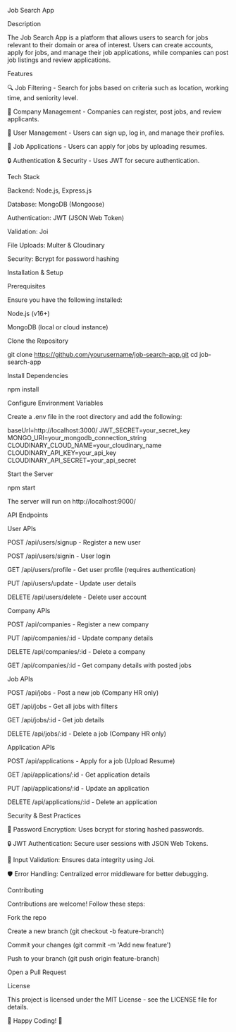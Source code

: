 Job Search App

Description

The Job Search App is a platform that allows users to search for jobs relevant to their domain or area of interest. Users can create accounts, apply for jobs, and manage their job applications, while companies can post job listings and review applications.

Features

🔍 Job Filtering - Search for jobs based on criteria such as location, working time, and seniority level.

🏢 Company Management - Companies can register, post jobs, and review applicants.

👤 User Management - Users can sign up, log in, and manage their profiles.

📄 Job Applications - Users can apply for jobs by uploading resumes.

🔒 Authentication & Security - Uses JWT for secure authentication.

Tech Stack

Backend: Node.js, Express.js

Database: MongoDB (Mongoose)

Authentication: JWT (JSON Web Token)

Validation: Joi

File Uploads: Multer & Cloudinary

Security: Bcrypt for password hashing

Installation & Setup

Prerequisites

Ensure you have the following installed:

Node.js (v16+)

MongoDB (local or cloud instance)

Clone the Repository

git clone https://github.com/yourusername/job-search-app.git
cd job-search-app

Install Dependencies

npm install

Configure Environment Variables

Create a .env file in the root directory and add the following:

baseUrl=http://localhost:3000/
JWT_SECRET=your_secret_key
MONGO_URI=your_mongodb_connection_string
CLOUDINARY_CLOUD_NAME=your_cloudinary_name
CLOUDINARY_API_KEY=your_api_key
CLOUDINARY_API_SECRET=your_api_secret

Start the Server

npm start

The server will run on http://localhost:9000/

API Endpoints

User APIs

POST /api/users/signup - Register a new user

POST /api/users/signin - User login

GET /api/users/profile - Get user profile (requires authentication)

PUT /api/users/update - Update user details

DELETE /api/users/delete - Delete user account

Company APIs

POST /api/companies - Register a new company

PUT /api/companies/:id - Update company details

DELETE /api/companies/:id - Delete a company

GET /api/companies/:id - Get company details with posted jobs

Job APIs

POST /api/jobs - Post a new job (Company HR only)

GET /api/jobs - Get all jobs with filters

GET /api/jobs/:id - Get job details

DELETE /api/jobs/:id - Delete a job (Company HR only)

Application APIs

POST /api/applications - Apply for a job (Upload Resume)

GET /api/applications/:id - Get application details

PUT /api/applications/:id - Update an application

DELETE /api/applications/:id - Delete an application

Security & Best Practices

🔐 Password Encryption: Uses bcrypt for storing hashed passwords.

🔒 JWT Authentication: Secure user sessions with JSON Web Tokens.

📜 Input Validation: Ensures data integrity using Joi.

🛡 Error Handling: Centralized error middleware for better debugging.

Contributing

Contributions are welcome! Follow these steps:

Fork the repo

Create a new branch (git checkout -b feature-branch)

Commit your changes (git commit -m 'Add new feature')

Push to your branch (git push origin feature-branch)

Open a Pull Request

License

This project is licensed under the MIT License - see the LICENSE file for details.

🚀 Happy Coding! 🎉

